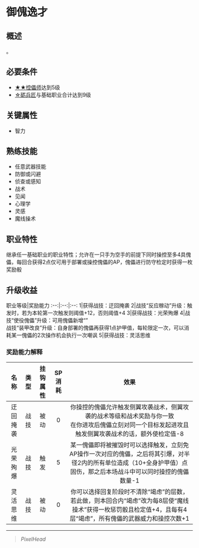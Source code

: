 # 御傀逸才

## 概述

。

## 必要条件

* <a href="../2A-puppetster" target="_blank">★★控儡师</a>达到5级
* <a href="../0-maintenance_artisan" target="_blank">☆砺兵匠</a>与基础职业合计达到9级

## 关键属性

* 智力

## 熟练技能

* 任意武器技能
* 防御或闪避
* 侦查或感知
* 战术
* 见闻
* 心理学
* 灵感
* 魔线操术

## 职业特性

继承任一基础职业的职业特性；允许在一只手为空手的前提下同时操控至多4具傀儡，每回合获得2点仅可用于部署或操控傀儡的AP，傀儡进行防守检定时获得一枚奖励骰

## 升级收益

职业等级|奖励能力
:--:|:--:|:--:
1|获得战技：迂回掩袭
2|战技“反应稼动”升级：触发时，若为本轮第一次触发则阈值+12，否则阈值+4
3|获得战技：光荣殉爆
4|战技“使役傀儡”升级：可用傀儡新增“”<br>战技“装甲改良”升级：自身部署的傀儡再获得1点护甲值，每轮限定一次，可以消耗某一傀儡的2次操作机会执行一次嘲讽
5|获得战技：灵活思维

### 奖励能力解释

名称|类型|挂钩属性|SP消耗|效果
:--:|:--:|:--:|:--:|:--:
迂回掩袭|战技|被动|0|你操控的傀儡允许触发侧翼攻袭战术，侧翼攻袭的战术等级和战术奖励与你一致<br>在你进攻后傀儡立刻对同一个目标发起进攻且触发侧翼攻袭战术的话，额外使检定值-8
光荣殉爆|战技|触发|5|某一傀儡即将被摧毁时可以选择触发，立刻免AP操作一次对应的傀儡，之后将其引爆，对半径2内的所有单位造成（10+全身护甲值）点固伤，那之后本场战斗中可以同时操控的傀儡数量-1
灵活思维|战技|被动|0|你可以选择回复阶段时不清除“竭虑”的层数，若此做，则本回合内“竭虑”改为每8层使“魔线操术”获得一枚惩罚骰且检定值+4，且每有4层“竭虑”，所有傀儡的武器威力和操控次数+1

---

> *PixelHead*